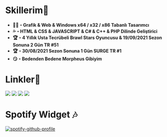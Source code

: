 <h1>Skillerim🔱</h1>
<ul>
 <li><b>👨‍💻・Grafik & Web & Windows x64 / x32 / x86 Tabanlı Tasarımcı</b></li>
 <li><b>💦・HTML & CSS & JAVASCRIPT & C# & C++ & PHP Dilinde Geliştirici</b></li>
 <li><b>🏆・4 Yıllık Usta Tecrübeli Brawl Stars Oyuncusu & 19/09/2021 Sezon Sonuna 2 Gün TR #51</b></li>
 <li><b>🏆・30/08/2021 Sezon Sonuna 1 Gün SURGE TR #1</b></li>
 <li><b>😏・Bedenden Bedene Morpheus Gibiyim</b></li>
</ul>
<ul>
</ul>
 <h1>Linkler🔗</h1>
 <a href="https://open.spotify.com/user/zzykeijuuo3t2kpl6grmgo6gy" target="blank_">
  <img src="https://img.shields.io/badge/spotify%20-00b321.svg?&style=for-the-badge&logo=spotify&logoColor=white"></a>
 <a href="https://discord.gg/ykzDraBk" target="blank_">
  <img src="https://img.shields.io/badge/discord%20-5662F6.svg?&style=for-the-badge&logo=discord&logoColor=white"></a>
 <a href="https://steamcommunity.com/id/saturntr/" target="blank_">
  <img src="https://img.shields.io/badge/Steam%20-1A204A.svg?&style=for-the-badge&logo=STEAM&logoColor=white"></a>
 <a href="https://tr.pinterest.com/beforemyfunerallx/" target="blank_">
  <img src="https://img.shields.io/badge/Pinterest%20-E60023.svg?&style=for-the-badge&logo=pinterest&logoColor=white"></a>
<br>
<h1>Spotify Widget 🎶</h1>

[![spotify-github-profile](https://spotify-github-profile.vercel.app/api/view?uid=zzykeijuuo3t2kpl6grmgo6gy&cover_image=true&theme=default&show_offline=true&background_color=121212&interchange=false)](https://spotify-github-profile.vercel.app/api/view?uid=zzykeijuuo3t2kpl6grmgo6gy&redirect=true)

